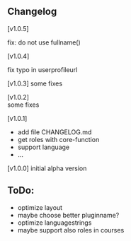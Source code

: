 

## Changelog

[v1.0.5]

fix: do not use fullname()

[v1.0.4]  

fix typo in userprofileurl

[v1.0.3]
some fixes

[v1.0.2]  
some fixes

[v1.0.1]

- add file CHANGELOG.md
- get roles with core-function
- support language
- ...


[v1.0.0]
initial alpha version

## ToDo:
- optimize layout
- maybe choose better pluginname?
- optimize languagestrings
- maybe support also roles in courses
